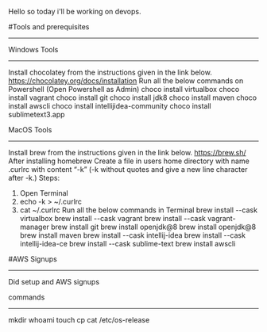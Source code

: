 Hello so today i'll be working on devops.

#Tools and prerequisites
********************************************

Windows Tools
*****************

Install chocolatey from the instructions given in the link below.
https://chocolatey.org/docs/installation
Run all the below commands on Powershell (Open Powershell as Admin)
choco install virtualbox
choco install vagrant
choco install git
choco install jdk8
choco install maven
choco install awscli
choco install intellijidea-community
choco install sublimetext3.app


MacOS Tools
**********************

Install brew from the instructions given in the link below.
https://brew.sh/
After installing homebrew
Create a file in users home directory with name .curlrc with content “-k”
(-k without quotes and give a new line character after -k.)
Steps:
1. Open Terminal
2. echo -k > ~/.curlrc
3. cat ~/.curlrc
Run all the below commands in Terminal
brew install --cask virtualbox
brew install --cask vagrant
brew install --cask vagrant-manager
brew install git
brew install openjdk@8
brew install openjdk@8
brew install maven
brew install --cask intellij-idea
brew install --cask intellij-idea-ce
brew install --cask sublime-text
brew install awscli




#AWS Signups
*************

Did setup and AWS signups


commands
**************
mkdir
whoami
touch
cp
cat /etc/os-release 
